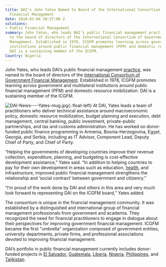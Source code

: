 ```yaml
---
title: DAI’s John Yates Named to Board of the International Consortium of Government
  Financial Management
date: 2018-01-04 18:27:00 Z
solutions:
- Public Financial Management
summary: John Yates, who leads DAI’s public financial management practice, was named
  to the board of directors of the International Consortium of Government Financial
  Management. Established in 1978, ICGFM promotes learning across government and multilateral
  institutions around public financial management (PFM) and domestic resource mobilization.
  DAI is a sustaining member of the ICGFM.
Country: Nigeria
---
```


John Yates, who leads DAI’s public financial management [practice](https://www.dai.com/our-work/solutions/governance-solutions/public-financial-management), was named to the board of directors of the [International Consortium of Government Financial Management](http://www.icgfm.org/). Established in 1978, ICGFM promotes learning across government and multilateral institutions around public financial management (PFM) and domestic resource mobilization. DAI is a sustaining member of the ICGFM.

![DAI-News----Yates-mug.jpg](/uploads/DAI-News----Yates-mug.jpg){:.float-left} At DAI, Yates leads a team of practitioners who deliver technical assistance around macroeconomic policy, domestic resource mobilization, budget planning and execution, debt management, central banking, public investment, private-public partnerships, and tax and customs administration. He has worked on donor-funded public finance programming in Armenia, Bosnia-Herzegovina, Egypt, Georgia, and Serbia, including as IT Advisor, Component Lead, Deputy Chief of Party, and Chief of Party.

“Helping the governments of developing countries improve their revenue collection, expenditure, planning, and budgeting is cost-effective development assistance,” Yates said. “In addition to helping countries to pay for their own development in areas such as education, [health](http://dai-global-developments.com/articles/when-tax-reform-leads-to-increased-funding-for-health-services?utm_source=daidotcom), and infrastructure, improved public financial management strengthens the relationship and ‘social contract’ between government and citizenry.”

“I’m proud of the work done by DAI and others in this area and very much look forward to representing DAI on the ICGFM board,” Yates added.

The consortium is unique in the financial management community. It was established by a distinguished and international group of financial management professionals from government and academia. They recognized the need for financial practitioners to engage in dialogue about their perspectives for improving government financial management. ICGFM became the first "umbrella" organization composed of government entities, university departments, private firms, and professional associations devoted to improving financial management.

DAI’s portfolio in public financial management currently includes donor-funded projects in [El Salvador](http://dai-global-developments.com/articles/when-tax-reform-leads-to-increased-funding-for-health-services/), [Guatemala](https://www.dai.com/our-work/projects/guatemala-fiscal-and-procurement-reform-project-fprp), [Liberia](https://www.dai.com/our-work/projects/liberia-revenue-generation-governance-and-growth-rg3), [Nigeria](https://www.dai.com/our-work/projects/nigeria-state-partnership-accountability-responsiveness-and-capability-sparc), [Philippines](https://www.dai.com/our-work/projects/nigeria-state-partnership-accountability-responsiveness-and-capability-sparc), and [Tajikistan](https://www.dai.com/our-work/projects/tajikistan-support-parliamentary-oversight-public-financial-management-process).